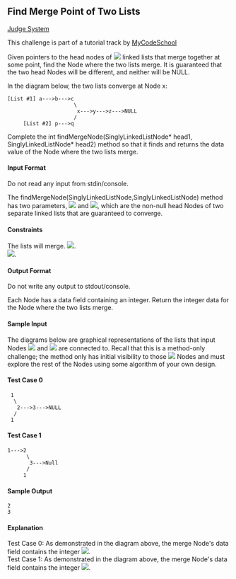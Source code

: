 ## Find Merge Point of Two Lists

[Judge System](https://www.hackerrank.com/challenges/find-the-merge-point-of-two-joined-linked-lists/problem)

This challenge is part of a tutorial track by [MyCodeSchool](www.youtube.com/mycodeschool)

Given pointers to the head nodes of <img src="https://latex.codecogs.com/svg.latex?\Large&space;2"> linked lists that merge together at some point, find the Node where the two lists merge. It is guaranteed that the two head Nodes will be different, and neither will be NULL.

In the diagram below, the two lists converge at Node x:
```
[List #1] a--->b--->c
                     \
                      x--->y--->z--->NULL
                     /
     [List #2] p--->q
```
Complete the int findMergeNode(SinglyLinkedListNode* head1, SinglyLinkedListNode* head2) method so that it finds and returns the data value of the Node where the two lists merge.

#### Input Format

Do not read any input from stdin/console.

The findMergeNode(SinglyLinkedListNode,SinglyLinkedListNode) method has two parameters, <img src="https://latex.codecogs.com/svg.latex?\Large&space;head1"> and <img src="https://latex.codecogs.com/svg.latex?\Large&space;head2">, which are the non-null head Nodes of two separate linked lists that are guaranteed to converge.

#### Constraints

The lists will merge.
<img src="https://latex.codecogs.com/svg.latex?\Large&space;head1,head2\neq{null}">.<br>
<img src="https://latex.codecogs.com/svg.latex?\Large&space;head1\neq{head2}">.

#### Output Format

Do not write any output to stdout/console.

Each Node has a data field containing an integer. Return the integer data for the Node where the two lists merge.

#### Sample Input

The diagrams below are graphical representations of the lists that input Nodes <img src="https://latex.codecogs.com/svg.latex?\Large&space;headA"> and <img src="https://latex.codecogs.com/svg.latex?\Large&space;headB"> are connected to. Recall that this is a method-only challenge; the method only has initial visibility to those <img src="https://latex.codecogs.com/svg.latex?\Large&space;2"> Nodes and must explore the rest of the Nodes using some algorithm of your own design.

#### Test Case 0
```
 1
  \
   2--->3--->NULL
  /
 1
```
#### Test Case 1
```
1--->2
      \
       3--->Null
      /
     1
```
#### Sample Output
```
2
3
```
#### Explanation

Test Case 0: As demonstrated in the diagram above, the merge Node's data field contains the integer <img src="https://latex.codecogs.com/svg.latex?\Large&space;2">.<br>
Test Case 1: As demonstrated in the diagram above, the merge Node's data field contains the integer <img src="https://latex.codecogs.com/svg.latex?\Large&space;3">.
